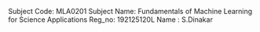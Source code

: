 Subject Code: MLA0201 
Subject Name: Fundamentals of Machine Learning for Science Applications 
Reg_no: 192125120L
Name : S.Dinakar
